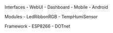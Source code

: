 

Interfaces
    - WebUI
    - Dashboard
    - Mobile
        - Android

Modules
    - LedRibbonRGB
    - TempHumiSensor

Framework
    - ESP8266
    - DOTnet